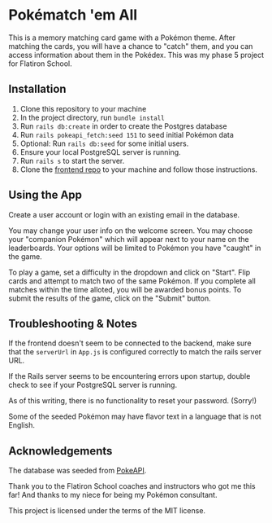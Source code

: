 # Pokématch 'em All

This is a memory matching card game with a Pokémon theme. After matching the cards, you will have a chance to "catch" them, and you can access information about them in the Pokédex. This was my phase 5 project for Flatiron School.

## Installation

1) Clone this repository to your machine
2) In the project directory, run `bundle install`
3) Run `rails db:create` in order to create the Postgres database
4) Run `rails pokeapi_fetch:seed 151` to seed initial Pokémon data
5) Optional: Run `rails db:seed` for some initial users. 
6) Ensure your local PostgreSQL server is running.
6) Run `rails s` to start the server.
7) Clone the [frontend repo](https://github.com/DianaLiao/pokematch-frontend) to your machine and follow those instructions.


## Using the App

Create a user account or login with an existing email in the database. 

You may change your user info on the welcome screen. You may choose your "companion Pokémon" which will appear next to your name on the leaderboards. Your options will be limited to Pokémon you have "caught" in the game.

To play a game, set a difficulty in the dropdown and click on "Start". Flip cards and attempt to match two of the same Pokémon. If you complete all matches within the time alloted, you will be awarded bonus points. To submit the results of the game, click on the "Submit" button.

## Troubleshooting & Notes

If the frontend doesn't seem to be connected to the backend, make sure that the `serverUrl` in `App.js` is configured correctly to match the rails server URL.

If the Rails server seems to be encountering errors upon startup, double check to see if your PostgreSQL server is running.

As of this writing, there is no functionality to reset your password. (Sorry!)

Some of the seeded Pokémon may have flavor text in a language that is not English.

## Acknowledgements

The database was seeded from [PokeAPI](https://pokeapi.co/).

Thank you to the Flatiron School coaches and instructors who got me this far! And thanks to my niece for being my Pokémon consultant.

This project is licensed under the terms of the MIT license.



